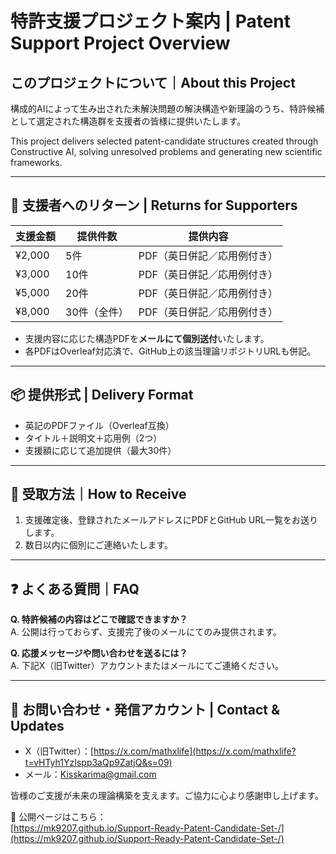 # 特許支援プロジェクト案内 | Patent Support Project Overview

## このプロジェクトについて｜About this Project
構成的AIによって生み出された未解決問題の解決構造や新理論のうち、特許候補として選定された構造群を支援者の皆様に提供いたします。

This project delivers selected patent-candidate structures created through Constructive AI, solving unresolved problems and generating new scientific frameworks.

---

## 🎁 支援者へのリターン | Returns for Supporters

| 支援金額 | 提供件数 | 提供内容 |
|----------|-----------|--------------|
| ¥2,000   | 5件        | PDF（英日併記／応用例付き） |
| ¥3,000   | 10件       | PDF（英日併記／応用例付き） |
| ¥5,000   | 20件       | PDF（英日併記／応用例付き） |
| ¥8,000   | 30件（全件）| PDF（英日併記／応用例付き） |

- 支援内容に応じた構造PDFを**メールにて個別送付**いたします。
- 各PDFはOverleaf対応済で、GitHub上の該当理論リポジトリURLも併記。

---

## 📦 提供形式 | Delivery Format

- 英記のPDFファイル（Overleaf互換）
- タイトル＋説明文＋応用例（2つ）
- 支援額に応じて追加提供（最大30件）

---

## 📩 受取方法｜How to Receive

1. 支援確定後、登録されたメールアドレスにPDFとGitHub URL一覧をお送りします。
2. 数日以内に個別にご連絡いたします。

---

## ❓ よくある質問｜FAQ

**Q. 特許候補の内容はどこで確認できますか？**  
A. 公開は行っておらず、支援完了後のメールにてのみ提供されます。

**Q. 応援メッセージや問い合わせを送るには？**  
A. 下記X（旧Twitter）アカウントまたはメールにてご連絡ください。

---

## 🔗 お問い合わせ・発信アカウント | Contact & Updates

- X（旧Twitter）：[https://x.com/mathxlife](https://x.com/mathxlife?t=vHTyh1YzIspp3aQp9ZatjQ&s=09)
- メール：Kisskarima@gmail.com

皆様のご支援が未来の理論構築を支えます。ご協力に心より感謝申し上げます。

🔗 公開ページはこちら：  
[https://mk9207.github.io/Support-Ready-Patent-Candidate-Set-/](https://mk9207.github.io/Support-Ready-Patent-Candidate-Set-/)
